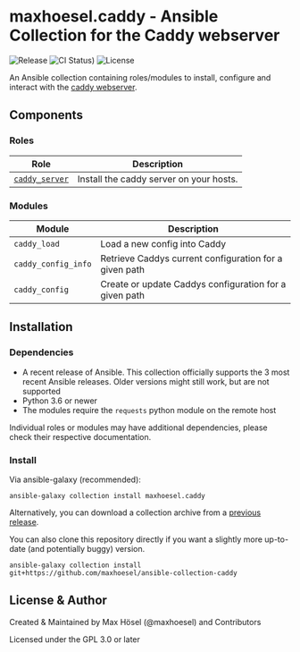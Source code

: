 # maxhoesel.caddy - Ansible Collection for the Caddy webserver

![Release](https://img.shields.io/github/v/release/maxhoesel/ansible-collection-caddy)
![CI Status)](https://img.shields.io/github/workflow/status/maxhoesel/ansible-collection-caddy/CI/main)
![License](https://img.shields.io/github/license/maxhoesel/ansible-collection-caddy)

An Ansible collection containing roles/modules to install, configure and interact with the [caddy webserver](https://github.com/caddyserver/caddy).

## Components

### Roles

| Role | Description |
|------|-------------|
| [`caddy_server`](roles/caddy_server/README.md) | Install the caddy server on your hosts.

### Modules

| Module  | Description |
|---------|-------------|
| `caddy_load` | Load a new config into Caddy
| `caddy_config_info` | Retrieve Caddys current configuration for a given path
| `caddy_config` | Create or update Caddys configuration for a given path

## Installation

### Dependencies

- A recent release of Ansible. This collection officially supports the 3 most recent Ansible releases.
  Older versions might still work, but are not supported
- Python 3.6 or newer
- The modules require the `requests` python module on the remote host

Individual roles or modules may have additional dependencies, please check their respective documentation.

### Install

Via ansible-galaxy (recommended):

`ansible-galaxy collection install maxhoesel.caddy`

Alternatively, you can download a collection archive from a [previous release](hhttps://github.com/maxhoesel/ansible-collection-caddy/releases).

You can also clone this repository directly if you want a slightly more up-to-date (and potentially buggy) version.

`ansible-galaxy collection install git+https://github.com/maxhoesel/ansible-collection-caddy`

## License & Author

Created & Maintained by Max Hösel (@maxhoesel) and Contributors

Licensed under the GPL 3.0 or later
